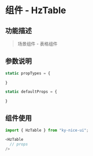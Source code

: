 # 组件 - HzTable

## 功能描述

> 场景组件 - 表格组件

## 参数说明

```javascript
static propTypes = {
  
}

static defaultProps = {
  
}
```

## 组件使用

```javascript
import { HzTable } from "ky-nice-ui";

<HzTable
  // props
/>
```